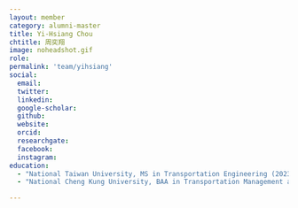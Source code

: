 ```yaml
---
layout: member
category: alumni-master
title: Yi-Hsiang Chou
chtitle: 周奕翔
image: noheadshot.gif
role: 
permalink: 'team/yihsiang'
social:
  email: 
  twitter: 
  linkedin: 
  google-scholar: 
  github: 
  website: 
  orcid: 
  researchgate: 
  facebook: 
  instagram: 
education:
  - "National Taiwan University, MS in Transportation Engineering (2023)"
  - "National Cheng Kung University, BAA in Transportation Management and Science (2021)"

---
```



